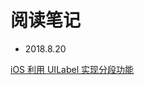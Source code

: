 # 阅读笔记

* 2018.8.20

[iOS 利用 UILabel 实现分段功能](https://github.com/yuhuibin123/reading/blob/master/iOS%20%E5%88%A9%E7%94%A8%20UILabel%20%E5%AE%9E%E7%8E%B0%E5%88%86%E6%AE%B5%E5%8A%9F%E8%83%BD.md)

